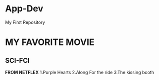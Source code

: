 # App-Dev
My First Repository
# MY FAVORITE MOVIE
## SCI-FCI


**FROM NETFLEX**
1.Purple Hearts
2.Along For the ride
3.The kissing booth
